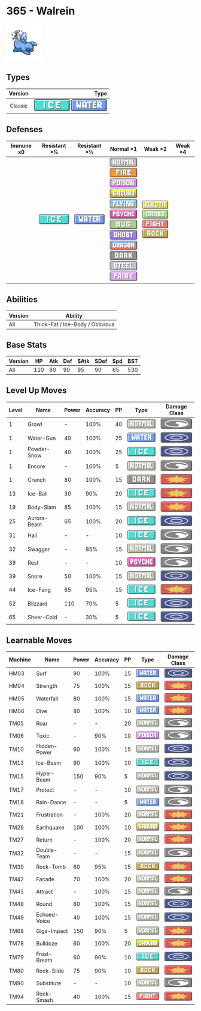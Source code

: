 # 365 - Walrein

![walrein](../img/pokemon/365.png)

## Types

| Version | Type                                                          |
| :-----: | ------------------------------------------------------------: |
| Classic | ![ice](../img/types/ice.png) ![water](../img/types/water.png) |

## Defenses

| Immune x0 | Resistant ×¼                 | Resistant ×½                     | Normal ×1                                                                                                                                                                                                                                                                                                                                                                                                                                                     | Weak ×2                                                                                                                                                   | Weak ×4 |
| --------- | ---------------------------- | -------------------------------- | ------------------------------------------------------------------------------------------------------------------------------------------------------------------------------------------------------------------------------------------------------------------------------------------------------------------------------------------------------------------------------------------------------------------------------------------------------------- | --------------------------------------------------------------------------------------------------------------------------------------------------------- | ------- |
|           | ![ice](../img/types/ice.png) | ![water](../img/types/water.png) | ![normal](../img/types/normal.png)<br/>![fire](../img/types/fire.png)<br/>![poison](../img/types/poison.png)<br/>![ground](../img/types/ground.png)<br/>![flying](../img/types/flying.png)<br/>![psychic](../img/types/psychic.png)<br/>![bug](../img/types/bug.png)<br/>![ghost](../img/types/ghost.png)<br/>![dragon](../img/types/dragon.png)<br/>![dark](../img/types/dark.png)<br/>![steel](../img/types/steel.png)<br/>![fairy](../img/types/fairy.png) | ![electric](../img/types/electric.png)<br/>![grass](../img/types/grass.png)<br/>![fighting](../img/types/fighting.png)<br/>![rock](../img/types/rock.png) |         |

## Abilities

| Version | Ability                          |
| ------- | -------------------------------- |
| All     | Thick-Fat / Ice-Body / Oblivious |

## Base Stats

| Version | HP  | Atk | Def | SAtk | SDef | Spd | BST |
| ------- | --- | --- | --- | ---- | ---- | --- | --- |
| All     | 110 | 80  | 90  | 95   | 90   | 65  | 530 |

## Level Up Moves

| Level | Name        | Power | Accuracy | PP | Type                                 | Damage Class                           |
| ----- | ----------- | ----- | -------- | -- | ------------------------------------ | -------------------------------------- |
| 1     | Growl       | -     | 100%     | 40 | ![normal](../img/types/normal.png)   | ![status](../img/types/status.png)     |
| 1     | Water-Gun   | 40    | 100%     | 25 | ![water](../img/types/water.png)     | ![special](../img/types/special.png)   |
| 1     | Powder-Snow | 40    | 100%     | 25 | ![ice](../img/types/ice.png)         | ![special](../img/types/special.png)   |
| 1     | Encore      | -     | 100%     | 5  | ![normal](../img/types/normal.png)   | ![status](../img/types/status.png)     |
| 1     | Crunch      | 80    | 100%     | 15 | ![dark](../img/types/dark.png)       | ![physical](../img/types/physical.png) |
| 13    | Ice-Ball    | 30    | 90%      | 20 | ![ice](../img/types/ice.png)         | ![physical](../img/types/physical.png) |
| 19    | Body-Slam   | 85    | 100%     | 15 | ![normal](../img/types/normal.png)   | ![physical](../img/types/physical.png) |
| 25    | Aurora-Beam | 65    | 100%     | 20 | ![ice](../img/types/ice.png)         | ![special](../img/types/special.png)   |
| 31    | Hail        | -     | -        | 10 | ![ice](../img/types/ice.png)         | ![status](../img/types/status.png)     |
| 32    | Swagger     | -     | 85%      | 15 | ![normal](../img/types/normal.png)   | ![status](../img/types/status.png)     |
| 39    | Rest        | -     | -        | 10 | ![psychic](../img/types/psychic.png) | ![status](../img/types/status.png)     |
| 39    | Snore       | 50    | 100%     | 15 | ![normal](../img/types/normal.png)   | ![special](../img/types/special.png)   |
| 44    | Ice-Fang    | 65    | 95%      | 15 | ![ice](../img/types/ice.png)         | ![physical](../img/types/physical.png) |
| 52    | Blizzard    | 110   | 70%      | 5  | ![ice](../img/types/ice.png)         | ![special](../img/types/special.png)   |
| 65    | Sheer-Cold  | -     | 30%      | 5  | ![ice](../img/types/ice.png)         | ![special](../img/types/special.png)   |

## Learnable Moves

| Machine | Name         | Power | Accuracy | PP | Type                                   | Damage Class                           |
| ------- | ------------ | ----- | -------- | -- | -------------------------------------- | -------------------------------------- |
| HM03    | Surf         | 90    | 100%     | 15 | ![water](../img/types/water.png)       | ![special](../img/types/special.png)   |
| HM04    | Strength     | 75    | 100%     | 15 | ![rock](../img/types/rock.png)         | ![physical](../img/types/physical.png) |
| HM05    | Waterfall    | 80    | 100%     | 15 | ![water](../img/types/water.png)       | ![physical](../img/types/physical.png) |
| HM06    | Dive         | 80    | 100%     | 10 | ![water](../img/types/water.png)       | ![physical](../img/types/physical.png) |
| TM05    | Roar         | -     | -        | 20 | ![normal](../img/types/normal.png)     | ![status](../img/types/status.png)     |
| TM06    | Toxic        | -     | 90%      | 10 | ![poison](../img/types/poison.png)     | ![status](../img/types/status.png)     |
| TM10    | Hidden-Power | 60    | 100%     | 15 | ![normal](../img/types/normal.png)     | ![special](../img/types/special.png)   |
| TM13    | Ice-Beam     | 90    | 100%     | 10 | ![ice](../img/types/ice.png)           | ![special](../img/types/special.png)   |
| TM15    | Hyper-Beam   | 150   | 90%      | 5  | ![normal](../img/types/normal.png)     | ![special](../img/types/special.png)   |
| TM17    | Protect      | -     | -        | 10 | ![normal](../img/types/normal.png)     | ![status](../img/types/status.png)     |
| TM18    | Rain-Dance   | -     | -        | 5  | ![water](../img/types/water.png)       | ![status](../img/types/status.png)     |
| TM21    | Frustration  | -     | 100%     | 20 | ![normal](../img/types/normal.png)     | ![physical](../img/types/physical.png) |
| TM26    | Earthquake   | 100   | 100%     | 10 | ![ground](../img/types/ground.png)     | ![physical](../img/types/physical.png) |
| TM27    | Return       | -     | 100%     | 20 | ![normal](../img/types/normal.png)     | ![physical](../img/types/physical.png) |
| TM32    | Double-Team  | -     | -        | 15 | ![normal](../img/types/normal.png)     | ![status](../img/types/status.png)     |
| TM39    | Rock-Tomb    | 60    | 95%      | 15 | ![rock](../img/types/rock.png)         | ![physical](../img/types/physical.png) |
| TM42    | Facade       | 70    | 100%     | 20 | ![normal](../img/types/normal.png)     | ![physical](../img/types/physical.png) |
| TM45    | Attract      | -     | 100%     | 15 | ![normal](../img/types/normal.png)     | ![status](../img/types/status.png)     |
| TM48    | Round        | 60    | 100%     | 15 | ![normal](../img/types/normal.png)     | ![special](../img/types/special.png)   |
| TM49    | Echoed-Voice | 40    | 100%     | 15 | ![normal](../img/types/normal.png)     | ![special](../img/types/special.png)   |
| TM68    | Giga-Impact  | 150   | 90%      | 5  | ![normal](../img/types/normal.png)     | ![physical](../img/types/physical.png) |
| TM78    | Bulldoze     | 60    | 100%     | 20 | ![ground](../img/types/ground.png)     | ![physical](../img/types/physical.png) |
| TM79    | Frost-Breath | 60    | 90%      | 10 | ![ice](../img/types/ice.png)           | ![special](../img/types/special.png)   |
| TM80    | Rock-Slide   | 75    | 90%      | 10 | ![rock](../img/types/rock.png)         | ![physical](../img/types/physical.png) |
| TM90    | Substitute   | -     | -        | 10 | ![normal](../img/types/normal.png)     | ![status](../img/types/status.png)     |
| TM94    | Rock-Smash   | 40    | 100%     | 15 | ![fighting](../img/types/fighting.png) | ![physical](../img/types/physical.png) |